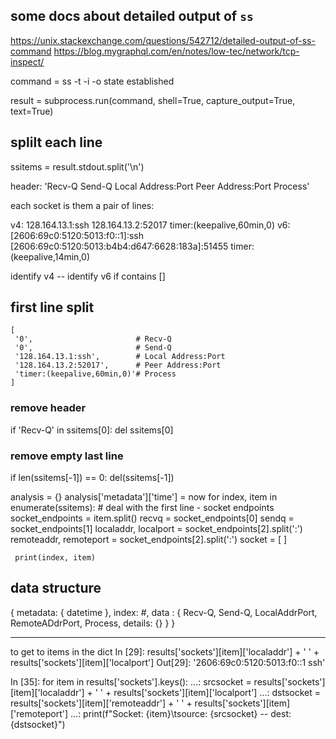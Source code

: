 ## some docs about detailed output of `ss`

https://unix.stackexchange.com/questions/542712/detailed-output-of-ss-command
https://blog.mygraphql.com/en/notes/low-tec/network/tcp-inspect/





command = ss -t -i -o state established

result = subprocess.run(command, shell=True, capture_output=True, text=True)

## splilt each line
ssitems = result.stdout.split('\n')

header: 'Recv-Q Send-Q               Local Address:Port                               Peer Address:Port Process'

each socket is them a pair of lines:

v4:  128.164.13.1:ssh                                128.164.13.2:52017 timer:(keepalive,60min,0)
v6: [2606:69c0:5120:5013:f0::1]:ssh   [2606:69c0:5120:5013:b4b4:d647:6628:183a]:51455 timer:(keepalive,14min,0)

identify v4 --
identify v6 if contains []


## first line split
    [
     '0',                       # Recv-Q
     '0',                       # Send-Q
     '128.164.13.1:ssh',        # Local Address:Port
     '128.164.13.2:52017',      # Peer Address:Port
     'timer:(keepalive,60min,0)'# Process
    ]

### remove header
if 'Recv-Q' in ssitems[0]:
    del ssitems[0]

### remove empty last line
if len(ssitems[-1]) == 0:
    del(ssitems[-1])

analysis = {}
analysis['metadata']['time'] = now
for index, item in enumerate(ssitems):
    # deal with the first line - socket endpoints
    socket_endpoints = item.split()
    recvq = socket_endpoints[0]
    sendq = socket_endpoints[1]
    localaddr, localport = socket_endpoints[2].split(':')
    remoteaddr, remoteport = socket_endpoints[2].split(':')
    socket = [ ]



     print(index, item)












## data structure
{ metadata: {
    datetime
    },
  index: #,
  data : {
    Recv-Q, Send-Q, LocalAddrPort, RemoteADdrPort, Process,
    details:
        {}
}
}




----
to get to items in the dict
In [29]: results['sockets'][item]['localaddr'] + ' ' + results['sockets'][item]['localport']
Out[29]: '2606:69c0:5120:5013:f0::1 ssh'


In [35]: for item in results['sockets'].keys():
    ...:     srcsocket = results['sockets'][item]['localaddr'] + ' ' + results['sockets'][item]['localport']
    ...:     dstsocket = results['sockets'][item]['remoteaddr'] + ' ' + results['sockets'][item]['remoteport']
    ...:     print(f"Socket: {item}\tsource: {srcsocket} -- dest: {dstsocket}")
